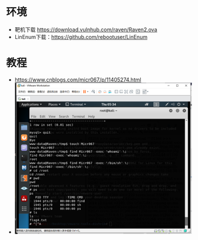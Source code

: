 # 环境
* 靶机下载  https://download.vulnhub.com/raven/Raven2.ova
* LinEnum下载：https://github.com/rebootuser/LinEnum
# 教程
* https://www.cnblogs.com/micr067/p/11405274.html
* ![avatar](https://github.com/haidragon/NetworkTrafficAnalysis/blob/master/ctf/Raven2/images/root.png)
